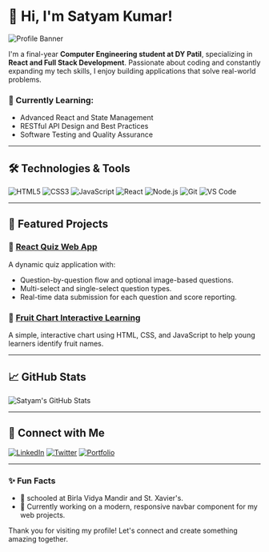 # 👋 Hi, I'm Satyam Kumar!

![Profile Banner](https://github.com/yourusername/your-repo/blob/main/banner.png) <!-- Replace this link with the actual path after uploading -->

I'm a final-year **Computer Engineering student at DY Patil**, specializing in **React and Full Stack Development**. Passionate about coding and constantly expanding my tech skills, I enjoy building applications that solve real-world problems. 

### 🌱 Currently Learning:
- Advanced React and State Management
- RESTful API Design and Best Practices
- Software Testing and Quality Assurance

---

## 🛠️ Technologies & Tools

![HTML5](https://img.shields.io/badge/-HTML5-E34F26?style=flat&logo=html5&logoColor=white)
![CSS3](https://img.shields.io/badge/-CSS3-1572B6?style=flat&logo=css3&logoColor=white)
![JavaScript](https://img.shields.io/badge/-JavaScript-F7DF1E?style=flat&logo=javascript&logoColor=black)
![React](https://img.shields.io/badge/-React-61DAFB?style=flat&logo=react&logoColor=black)
![Node.js](https://img.shields.io/badge/-Node.js-339933?style=flat&logo=node.js&logoColor=white)
![Git](https://img.shields.io/badge/-Git-F05032?style=flat&logo=git&logoColor=white)
![VS Code](https://img.shields.io/badge/-VS_Code-007ACC?style=flat&logo=visual-studio-code&logoColor=white)

---

## 📂 Featured Projects

### 🚀 [React Quiz Web App](https://your-project-link)
A dynamic quiz application with:
- Question-by-question flow and optional image-based questions.
- Multi-select and single-select question types.
- Real-time data submission for each question and score reporting.

### 🍇 [Fruit Chart Interactive Learning](https://your-project-link)
A simple, interactive chart using HTML, CSS, and JavaScript to help young learners identify fruit names.

---

## 📈 GitHub Stats

![Satyam's GitHub Stats](https://github-readme-stats.vercel.app/api?username=yourusername&show_icons=true&hide_border=true&count_private=true)

---

## 🤝 Connect with Me

[![LinkedIn](https://img.shields.io/badge/-LinkedIn-0077B5?style=flat&logo=linkedin&logoColor=white)](https://www.linkedin.com/in/your-profile)
[![Twitter](https://img.shields.io/badge/-Twitter-1DA1F2?style=flat&logo=twitter&logoColor=white)](https://twitter.com/yourusername)
[![Portfolio](https://img.shields.io/badge/-Portfolio-24292E?style=flat&logo=github&logoColor=white)](https://your-portfolio-link.com)

---

### ✨ Fun Facts
- 🌄  schooled at Birla Vidya Mandir and St. Xavier's.
- 🎯 Currently working on a modern, responsive navbar component for my web projects.

Thank you for visiting my profile! Let's connect and create something amazing together.
